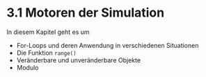 # 3.1 Motoren der Simulation

In diesem Kapitel geht es um

- For-Loops und deren Anwendung in verschiedenen Situationen
- Die Funktion `range()`
- Veränderbare und unveränderbare Objekte
- Modulo
